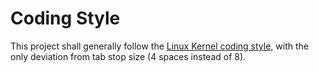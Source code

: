 # Coding Style
This project shall generally follow the [Linux Kernel coding style](https://www.kernel.org/doc/html/v4.10/process/coding-style.html), with the only deviation from tab stop size (4 spaces instead of 8).